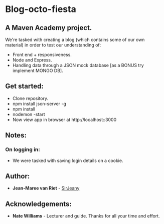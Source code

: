 # Blog-octo-fiesta
## A Maven Academy project.
We're tasked with creating a blog (which contains some of our own material) in order to test our understanding of:
  - Front end + responsiveness.
  - Node and Express.
  - Handling data through a JSON mock database [as a BONUS try implement MONGO DB].


## Get started:
  - Clone repository.
  - npm install json-server -g 
  - npm install
  - nodemon -start 
  - Now view app in browser at http://localhost::3000

## Notes:
### On logging in: 
  - We were tasked with saving login details on a cookie. 

## Author:
* **Jean-Maree van Riet** - [SirJeany](https://github.com/SirJeany)

## Acknowledgements:
* **Nate Williams** - Lecturer and guide. Thanks for all your time and effort.